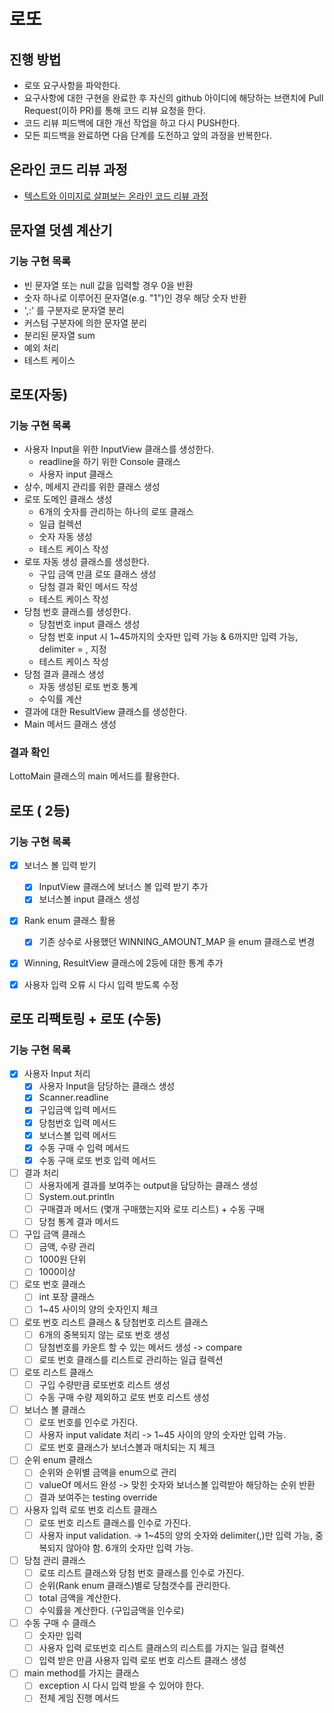 # 로또
## 진행 방법
* 로또 요구사항을 파악한다.
* 요구사항에 대한 구현을 완료한 후 자신의 github 아이디에 해당하는 브랜치에 Pull Request(이하 PR)를 통해 코드 리뷰 요청을 한다.
* 코드 리뷰 피드백에 대한 개선 작업을 하고 다시 PUSH한다.
* 모든 피드백을 완료하면 다음 단계를 도전하고 앞의 과정을 반복한다.

## 온라인 코드 리뷰 과정
* [텍스트와 이미지로 살펴보는 온라인 코드 리뷰 과정](https://github.com/next-step/nextstep-docs/tree/master/codereview)

## 문자열 덧셈 계산기
### 기능 구현 목록
- 빈 문자열 또는 null 값을 입력할 경우 0을 반환
- 숫자 하나로 이루어진 문자열(e.g. "1")인 경우 해당 숫자 반환  
- ',:' 를 구분자로 문자열 분리
- 커스텀 구분자에 의한 문자열 분리
- 분리된 문자열 sum
- 예외 처리
- 테스트 케이스

## 로또(자동)
### 기능 구현 목록
- 사용자 Input을 위한 InputView 클래스를 생성한다.
  - readline을 하기 위한 Console 클래스
  - 사용자 input 클래스
- 상수, 메세지 관리를 위한 클래스 생성
- 로또 도메인 클래스 생성
  - 6개의 숫자를 관리하는 하나의 로또 클래스
  - 일급 컬렉션
  - 숫자 자동 생성
  - 테스트 케이스 작성
- 로또 자동 생성 클래스를 생성한다.
  - 구입 금액 만큼 로또 클래스 생성
  - 당첨 결과 확인 메서드 작성
  - 테스트 케이스 작성
- 당첨 번호 클래스를 생성한다.
  - 당첨번호 input 클래스 생성
  - 당첨 번호 input 시 1~45까지의 숫자만 입력 가능 & 6까지만 입력 가능, delimiter = , 지정
  - 테스트 케이스 작성
- 당첨 결과 클래스 생성
  - 자동 생성된 로또 번호 통계
  - 수익률 계산
- 결과에 대한 ResultView 클래스를 생성한다.
- Main 메서드 클래스 생성

### 결과 확인
LottoMain 클래스의 main 메서드를 활용한다.


## 로또 ( 2등)
### 기능 구현 목록
- [x] 보너스 볼 입력 받기
  - [x] InputView 클래스에 보너스 볼 입력 받기 추가
  - [x] 보너스볼 input 클래스 생성
- [x] Rank enum 클래스 활용
  - [x] 기존 상수로 사용했던 WINNING_AMOUNT_MAP 을 enum 클래스로 변경
- [x] Winning, ResultView 클래스에 2등에 대한 통계 추가
- [x] 사용자 입력 오류 시 다시 입력 받도록 수정


## 로또 리팩토링 + 로또 (수동)
### 기능 구현 목록


- [x] 사용자 Input 처리
  - [x] 사용자 Input을 담당하는 클래스 생성
  - [x] Scanner.readline
  - [x] 구입금액 입력 메서드
  - [x] 당첨번호 입력 메서드
  - [x] 보너스볼 입력 메서드
  - [x] 수동 구매 수 입력 메서드
  - [x] 수동 구매 로또 번호 입력 메서드

- [ ] 결과 처리
  - [ ] 사용자에게 결과를 보여주는 output을 담당하는 클래스 생성
  - [ ] System.out.println
  - [ ] 구매결과 메서드 (몇개 구매했는지와 로또 리스트) + 수동 구매
  - [ ] 당첨 통계 결과 메서드

- [ ] 구입 금액 클래스
  - [ ] 금액, 수량 관리
  - [ ] 1000원 단위
  - [ ] 1000이상

- [ ] 로또 번호 클래스
  - [ ] int 포장 클래스
  - [ ] 1~45 사이의 양의 숫자인지 체크

- [ ] 로또 번호 리스트 클래스 & 당첨번호 리스트 클래스
  - [ ] 6개의 중복되지 않는 로또 번호 생성
  - [ ] 당첨번호를 카운트 할 수 있는 메서드 생성 -> compare
  - [ ] 로또 번호 클래스를 리스트로 관리하는 일급 컬렉션

- [ ] 로또 리스트 클래스
  - [ ] 구입 수량만큼 로또번호 리스트 생성
  - [ ] 수동 구매 수량 제외하고 로또 번호 리스트 생성

- [ ] 보너스 볼 클래스
  - [ ] 로또 번호를 인수로 가진다.
  - [ ] 사용자 input validate 처리 -> 1~45 사이의 양의 숫자만 입력 가능.
  - [ ] 로또 번호 클래스가 보너스볼과 매치되는 지 체크

- [ ] 순위 enum 클래스
  - [ ] 순위와 순위별 금액을 enum으로 관리
  - [ ] valueOf 메서드 완성 -> 맞힌 숫자와 보너스볼 입력받아 해당하는 순위 반환
  - [ ] 결과 보여주는 testing override

- [ ] 사용자 입력 로또 번호 리스트 클래스
  - [ ] 로또 번호 리스트 클래스를 인수로 가진다.
  - [ ] 사용자 input validation. -> 1~45의 양의 숫자와 delimiter(,)만 입력 가능, 중복되지 않아야 함. 6개의 숫자만 입력 가능.

- [ ] 당첨 관리 클래스
  - [ ] 로또 리스트 클래스와 당첨 번호 클래스를 인수로 가진다.
  - [ ] 순위(Rank enum 클래스)별로 당첨갯수를 관리한다.
  - [ ] total 금액을 계산한다.
  - [ ] 수익률을 계산한다. (구입금액을 인수로)
- [ ] 수동 구매 수 클래스
  - [ ] 숫자만 입력
  - [ ] 사용자 입력 로또번호 리스트 클래스의 리스트를 가지는 일급 컬렉션
  - [ ] 입력 받은 만큼 사용자 입력 로또 번호 리스트 클래스 생성

- [ ] main method를 가지는 클래스
  - [ ] exception 시 다시 입력 받을 수 있어야 한다.
  - [ ] 전체 게임 진행 메서드